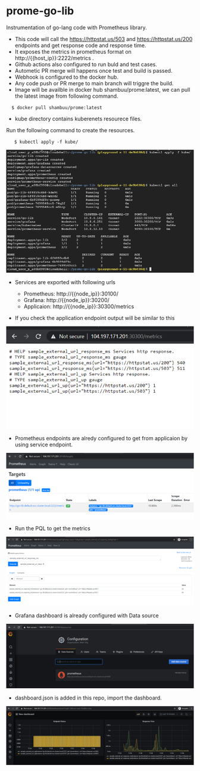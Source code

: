 # prome-go-lib
Instrumentation of go-lang code with Prometheus library.

* This code will call the https://httpstat.us/503 and https://httpstat.us/200 endpoints and get response code and response time.
* It exposes the metrics in prometheus format on http://{{host_ip}}:2222/metrics .
* Github actions also configured to run buld and test cases. 
* Autometic PR merge will happens once test and build is passed.
* Webhook is configured to the docker hub.
* Any code push or PR merge to main branch will triggre the build.
* Image will be availble in docker hub shambuu/prome:latest, we can pull the latest image from following command.
```
  $ docker pull shambuu/prome:latest
```
* kube directory contains kuberenets resourece files. 

Run the following command to create the resources.
```
   $ kubectl apply -f kube/
```
![Image of kubestatus](https://github.com/shambanna-u/prome-go-lib/blob/main/.img/kube-status.PNG)
* Services are exported with following urls

  - Prometheus: http://{{node_ip}}:30100/
  - Grafana: http://{{node_ip}}:30200/
  - Applicaion: http://{{node_ip}}:30300/metrics

* If you check the application endpoint output will be similar to this

![Image of metrics](https://github.com/shambanna-u/prome-go-lib/blob/main/.img/metrics.PNG)
* Prometheus endpoints are alredy configured to get from applicaion by using service endpoint.

![Image of targe](https://github.com/shambanna-u/prome-go-lib/blob/main/.img/target.PNG)

* Run the PQL to get the metrics

![Image of pql](https://github.com/shambanna-u/prome-go-lib/blob/main/.img/prome-ui.PNG)

* Grafana dashboard is already configured with Data source


![Image of grafana](https://github.com/shambanna-u/prome-go-lib/blob/main/.img/datasource.PNG)

* dashboard.json is added in this repo, import the dashboard.

![Image of output](https://github.com/shambanna-u/prome-go-lib/blob/main/.img/dashboard.PNG)